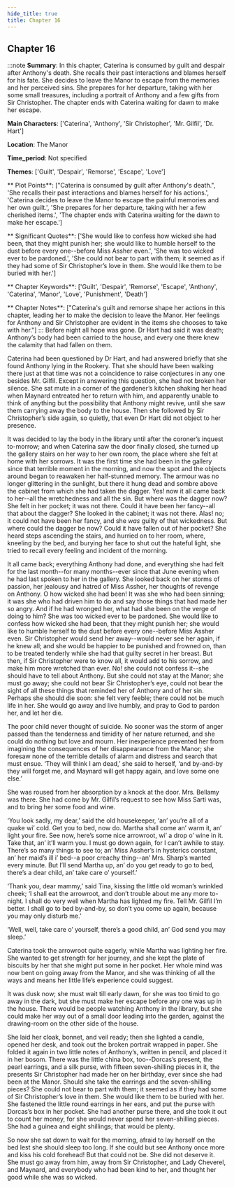 ```yaml
---
hide_title: true
title: Chapter 16
---
```

## Chapter 16
:::note
**Summary**:
In this chapter, Caterina is consumed by guilt and despair after Anthony's death. She recalls their past interactions and blames herself for his fate. She decides to leave the Manor to escape from the memories and her perceived sins. She prepares for her departure, taking with her some small treasures, including a portrait of Anthony and a few gifts from Sir Christopher. The chapter ends with Caterina waiting for dawn to make her escape.

**Main Characters**:
['Caterina', 'Anthony', 'Sir Christopher', 'Mr. Gilfil', 'Dr. Hart']

**Location**:
The Manor

**Time_period**:
Not specified

**Themes**:
['Guilt', 'Despair', 'Remorse', 'Escape', 'Love']

** Plot Points**:
["Caterina is consumed by guilt after Anthony's death.", 'She recalls their past interactions and blames herself for his actions.', 'Caterina decides to leave the Manor to escape the painful memories and her own guilt.', 'She prepares for her departure, taking with her a few cherished items.', 'The chapter ends with Caterina waiting for the dawn to make her escape.']

** Significant Quotes**:
['She would like to confess how wicked she had been, that they might punish her; she would like to humble herself to the dust before every one--before Miss Assher even.', 'She was too wicked ever to be pardoned.', 'She could not bear to part with them; it seemed as if they had some of Sir Christopher’s love in them. She would like them to be buried with her.']

** Chapter Keywords**:
['Guilt', 'Despair', 'Remorse', 'Escape', 'Anthony', 'Caterina', 'Manor', 'Love', 'Punishment', 'Death']

** Chapter Notes**:
["Caterina's guilt and remorse shape her actions in this chapter, leading her to make the decision to leave the Manor. Her feelings for Anthony and Sir Christopher are evident in the items she chooses to take with her."]
:::
Before night all hope was gone. Dr Hart had said it was death; Anthony’s body had been carried to the house, and every one there knew the calamity that had fallen on them. 

Caterina had been questioned by Dr Hart, and had answered briefly that she found Anthony lying in the Rookery. That she should have been walking there just at that time was not a coincidence to raise conjectures in any one besides Mr. Gilfil. Except in answering this question, she had not broken her silence. She sat mute in a corner of the gardener’s kitchen shaking her head when Maynard entreated her to return with him, and apparently unable to think of anything but the possibility that Anthony might revive, until she saw them carrying away the body to the house. Then she followed by Sir Christopher’s side again, so quietly, that even Dr Hart did not object to her presence. 

It was decided to lay the body in the library until after the coroner’s inquest to-morrow; and when Caterina saw the door finally closed, she turned up the gallery stairs on her way to her own room, the place where she felt at home with her sorrows. It was the first time she had been in the gallery since that terrible moment in the morning, and now the spot and the objects around began to reawaken her half-stunned memory. The armour was no longer glittering in the sunlight, but there it hung dead and sombre above the cabinet from which she had taken the dagger. Yes! now it all came back to her--all the wretchedness and all the sin. But where was the dagger now? She felt in her pocket; it was not there. Could it have been her fancy--all that about the dagger? She looked in the cabinet; it was not there. Alas! no; it could not have been her fancy, and she _was_ guilty of that wickedness. But where could the dagger be now? Could it have fallen out of her pocket? She heard steps ascending the stairs, and hurried on to her room, where, kneeling by the bed, and burying her face to shut out the hateful light, she tried to recall every feeling and incident of the morning. 

It all came back; everything Anthony had done, and everything she had felt for the last month--for many months--ever since that June evening when he had last spoken to her in the gallery. She looked back on her storms of passion, her jealousy and hatred of Miss Assher, her thoughts of revenge on Anthony. O how wicked she had been! It was she who had been sinning; it was she who had driven him to do and say those things that had made her so angry. And if he had wronged her, what had she been on the verge of doing to him? She was too wicked ever to be pardoned. She would like to confess how wicked she had been, that they might punish her; she would like to humble herself to the dust before every one--before Miss Assher even. Sir Christopher would send her away--would never see her again, if he knew all; and she would be happier to be punished and frowned on, than to be treated tenderly while she had that guilty secret in her breast. But then, if Sir Christopher were to know all, it would add to his sorrow, and make him more wretched than ever. No! she could not confess it--she should have to tell about Anthony. But she could not stay at the Manor; she must go away; she could not bear Sir Christopher’s eye, could not bear the sight of all these things that reminded her of Anthony and of her sin. Perhaps she should die soon: she felt very feeble; there could not be much life in her. She would go away and live humbly, and pray to God to pardon her, and let her die. 

The poor child never thought of suicide. No sooner was the storm of anger passed than the tenderness and timidity of her nature returned, and she could do nothing but love and mourn. Her inexperience prevented her from imagining the consequences of her disappearance from the Manor; she foresaw none of the terrible details of alarm and distress and search that must ensue. ‘They will think I am dead,’ she said to herself, ‘and by-and-by they will forget me, and Maynard will get happy again, and love some one else.’ 

She was roused from her absorption by a knock at the door. Mrs. Bellamy was there. She had come by Mr. Gilfil’s request to see how Miss Sarti was, and to bring her some food and wine. 

‘You look sadly, my dear,’ said the old housekeeper, ‘an’ you’re all of a quake wi’ cold. Get you to bed, now do. Martha shall come an’ warm it, an’ light your fire. See now, here’s some nice arrowroot, wi’ a drop o’ wine in it. Take that, an’ it’ll warm you. I must go down again, for I can’t awhile to stay. There’s so many things to see to; an’ Miss Assher’s in hysterics constant, an’ her maid’s ill i’ bed--a poor creachy thing--an’ Mrs. Sharp’s wanted every minute. But I’ll send Martha up, an’ do you get ready to go to bed, there’s a dear child, an’ take care o’ yourself.’ 

‘Thank you, dear mammy,’ said Tina, kissing the little old woman’s wrinkled cheek; ‘I shall eat the arrowroot, and don’t trouble about me any more to-night. I shall do very well when Martha has lighted my fire. Tell Mr. Gilfil I’m better. I shall go to bed by-and-by, so don’t you come up again, because you may only disturb me.’ 

‘Well, well, take care o’ yourself, there’s a good child, an’ God send you may sleep.’ 

Caterina took the arrowroot quite eagerly, while Martha was lighting her fire. She wanted to get strength for her journey, and she kept the plate of biscuits by her that she might put some in her pocket. Her whole mind was now bent on going away from the Manor, and she was thinking of all the ways and means her little life’s experience could suggest. 

It was dusk now; she must wait till early dawn, for she was too timid to go away in the dark, but she must make her escape before any one was up in the house. There would be people watching Anthony in the library, but she could make her way out of a small door leading into the garden, against the drawing-room on the other side of the house. 

She laid her cloak, bonnet, and veil ready; then she lighted a candle, opened her desk, and took out the broken portrait wrapped in paper. She folded it again in two little notes of Anthony’s, written in pencil, and placed it in her bosom. There was the little china box, too--Dorcas’s present, the pearl earrings, and a silk purse, with fifteen seven-shilling pieces in it, the presents Sir Christopher had made her on her birthday, ever since she had been at the Manor. Should she take the earrings and the seven-shilling pieces? She could not bear to part with them; it seemed as if they had some of Sir Christopher’s love in them. She would like them to be buried with her. She fastened the little round earrings in her ears, and put the purse with Dorcas’s box in her pocket. She had another purse there, and she took it out to count her money, for she would never spend her seven-shilling pieces. She had a guinea and eight shillings; that would be plenty. 

So now she sat down to wait for the morning, afraid to lay herself on the bed lest she should sleep too long. If she could but see Anthony once more and kiss his cold forehead! But that could not be. She did not deserve it. She must go away from him, away from Sir Christopher, and Lady Cheverel, and Maynard, and everybody who had been kind to her, and thought her good while she was so wicked. 

